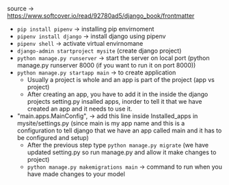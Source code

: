 source -> https://www.softcover.io/read/92780ad5/django_book/frontmatter

* `pip install pipenv` -> installing pip envirnoment
* `pipenv install django` -> install django using pipenv
* `pipenv shell` -> activate virtual envirnomane
* `django-admin startproject mysite` (create django project)
* `python manage.py runserver` -> start the server on local port (python manage.py runserver 8000 (if you want to run it on port 8000))
* `python manage.py startapp main` -> to create application
     * Usually a project is whole and an app is part of the project (app vs project) 
     * After creating an app, you have to add it in the inside the django projects setting.py insalled apps, inorder to tell it that we have created an app and it needs to use it.
* "main.apps.MainConfig", -> add this line inside Installed_apps in mysite/settings.py (since main is my app name and this is a configuration to tell django that we have an app called main and it has to be configured and setup)
  * After the previous step type `python manage.py migrate` (we have updated setting.py so run manage.py and allow it make changes to project)
  * `python manage.py makemigrations main` -> command to run when you have made changes to your model






























